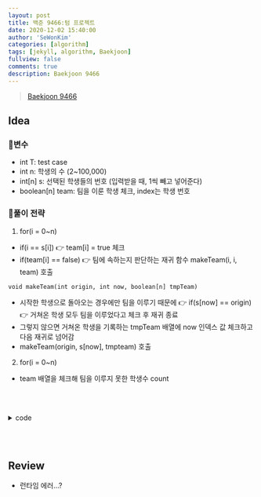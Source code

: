 ```yaml
---
layout: post
title: 백준 9466:텀 프로젝트
date: 2020-12-02 15:40:00
author: 'SeWonKim'
categories: [algorithm]
tags: [jekyll, algorithm, Baekjoon]
fullview: false
comments: true
description: Baekjoon 9466
---
```


> [Baekjoon 9466](https://www.acmicpc.net/problem/9466)

## Idea

### 🥚변수

- int T: test case 
- int n: 학생의 수 (2~100,000)
- int[n] s: 선택된 학생들의 번호 (입력받을 때, 1씩 빼고 넣어준다)
- boolean[n] team: 팀을 이룬 학생 체크, index는 학생 번호

### 🍳풀이 전략

1. for(i = 0~n)
- if(i == s[i]) 👉 team[i] = true 체크
- if(team[i] == false) 👉 팀에 속하는지 판단하는 재귀 함수 makeTeam(i, i, team) 호출 

`void makeTeam(int origin, int now, boolean[n] tmpTeam)`
- 시작한 학생으로 돌아오는 경우에만 팀을 이루기 때문에 👉 if(s[now] == origin) 👉 거쳐온 학생 모두 팀을 이루었다고 체크 후 재귀 종료
- 그렇지 않으면 거쳐온 학생을 기록하는 tmpTeam 배열에 now 인덱스 값 체크하고 다음 재귀로 넘어감
- makeTeam(origin, s[now], tmpteam) 호출

2. for(i = 0~n)
- team 배열을 체크해 팀을 이루지 못한 학생수 count

&nbsp;  
&nbsp;


<details>
<summary>code</summary>
<div markdown="1">

```java

```

</div>
</details>

&nbsp;  
&nbsp;

## Review

- 런타임 에러...?

&nbsp;  
&nbsp;
